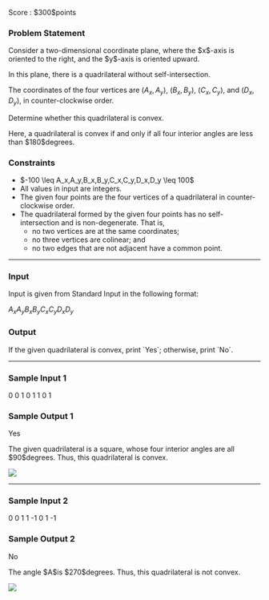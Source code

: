 
<div>

<span>

<span>

<p>
Score : $300$points
</p>

<div>

<section>

### **Problem Statement**

<p>
Consider a two-dimensional coordinate plane, where the $x$-axis is oriented to the right, and the $y$-axis is oriented upward.
</p>

<p>
In this plane, there is a quadrilateral without self-intersection.

The coordinates of the four vertices are $(A_x,A_y)$, $(B_x,B_y)$, $(C_x,C_y)$, and $(D_x,D_y)$, in counter-clockwise order.
</p>

<p>
Determine whether this quadrilateral is convex.
</p>

<p>
Here, a quadrilateral is convex if and only if all four interior angles are less than $180$degrees.
</p>

</section>

</div>

<div>

<section>

### **Constraints**

<ul>

<li>
$-100 \leq A_x,A_y,B_x,B_y,C_x,C_y,D_x,D_y \leq 100$
</li>

<li>
All values in input are integers.
</li>

<li>
The given four points are the four vertices of a quadrilateral in counter-clockwise order.
</li>

<li>
The quadrilateral formed by the given four points has no self-intersection and is non-degenerate. That is,
<ul>

<li>
no two vertices are at the same coordinates;
</li>

<li>
no three vertices are colinear; and
</li>

<li>
no two edges that are not adjacent have a common point.
</li>

</ul>

</li>

</ul>

</section>

</div>

---

<div>

<div>

<section>

### **Input**

<p>
Input is given from Standard Input in the following format:
</p>

<div>

$A_x$$A_y$$B_x$$B_y$$C_x$$C_y$$D_x$$D_y$
</div>

</section>

</div>

<div>

<section>

### **Output**

<p>
If the given quadrilateral is convex, print `Yes`; otherwise, print `No`.
</p>

</section>

</div>

</div>

---

<div>

<section>

### **Sample Input 1**

<div>

0 0
1 0
1 1
0 1

</div>

</section>

</div>

<div>

<section>

### **Sample Output 1**

<div>

Yes

</div>

<p>
The given quadrilateral is a square, whose four interior angles are all $90$degrees. Thus, this quadrilateral is convex.
</p>

<p>

<img src="https://img.atcoder.jp/abc266/cda66d9b9f4291781d1ce47f59f29ab0.png">

</img>

</p>

</section>

</div>

---

<div>

<section>

### **Sample Input 2**

<div>

0 0
1 1
-1 0
1 -1

</div>

</section>

</div>

<div>

<section>

### **Sample Output 2**

<div>

No

</div>

<p>
The angle $A$is $270$degrees. Thus, this quadrilateral is not convex.
</p>

<p>

<img src="https://img.atcoder.jp/abc266/2927f9f67e2cb7c35aeab05269b6fcc2.png">

</img>

</p>

</section>

</div>

</span>

</span>

</div>
